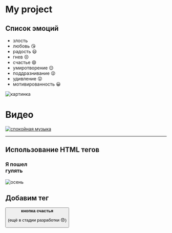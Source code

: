 # My project
## Список эмоций
* злость
* любовь :kissing_heart:
* радость :smiley:
* гнев :persevere:
* счастье :smile:
* умиротворение :relieved:
* поддразнивание :stuck_out_tongue_winking_eye: 
* удивление :astonished:
* мотивированность :grinning:


![картинка](https://berez.org/uploads/posts/2020-03/1584418352_s1200.jpg)

# Видео
[![спокойная музыка](https://www.shkolazhizni.ru/img/content/i187/187867_or.jpg)](https://www.youtube.com/watch?v=S7U8ExhCK50)

---
## Использование HTML тегов
### **Я пошел <br> гулять**

![осень](https://best-quote.ru/wp-content/uploads/2019/01/400374-svetik-e1567453663454.jpg)

## Добавим тег

  <button> **кнопка счастья**

(ещё в стадии разработки :disappointed:)

